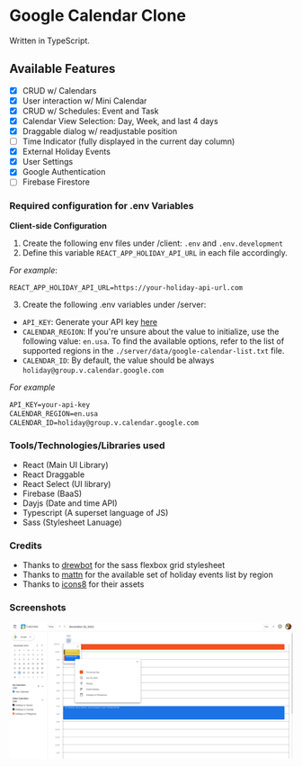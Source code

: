 # Google Calendar Clone
Written in TypeScript.

## Available Features

- [x] CRUD w/ Calendars
- [x] User interaction w/ Mini Calendar
- [x] CRUD w/ Schedules: Event and Task
- [x] Calendar View Selection: Day, Week, and last 4 days
- [x] Draggable dialog w/ readjustable position
- [ ] Time Indicator (fully displayed in the current day column)
- [x] External Holiday Events
- [x] User Settings
- [x] Google Authentication
- [ ] Firebase Firestore

### Required configuration for .env Variables

**Client-side Configuration**

1. Create the following env files under /client: `.env` and `.env.development`
2. Define this variable `REACT_APP_HOLIDAY_API_URL` in each file accordingly.

_For example_:

```dotenv
REACT_APP_HOLIDAY_API_URL=https://your-holiday-api-url.com
```

3. Create the following .env variables under /server:

- `API_KEY`: Generate your API key [here](https://console.cloud.google.com/)
- `CALENDAR_REGION`: If you're unsure about the value to initialize, use the following value: `en.usa`. To find the available options, refer to the list of supported regions in the `./server/data/google-calendar-list.txt` file.
- `CALENDAR_ID`: By default, the value should be always `holiday@group.v.calendar.google.com`

_For example_

```dotenv
API_KEY=your-api-key
CALENDAR_REGION=en.usa
CALENDAR_ID=holiday@group.v.calendar.google.com
```

### Tools/Technologies/Libraries used

- React (Main UI Library)
- React Draggable
- React Select (UI library)
- Firebase (BaaS)
- Dayjs (Date and time API)
- Typescript (A superset language of JS)
- Sass (Stylesheet Lanuage)

### Credits

- Thanks to [drewbot](https://github.com/drewbot/sass-flexbox-grid) for the sass flexbox grid stylesheet
- Thanks to [mattn](https://github.com/mattn) for the available set of holiday events list by region
- Thanks to [icons8](https://icons8.com) for their assets

### Screenshots

![google-calendar-clone](./screenshots/google-calendar-clone__ss.png)
